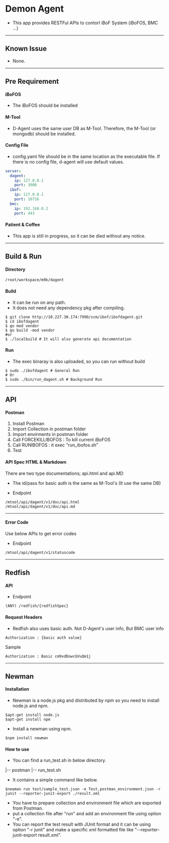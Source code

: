 # Demon Agent

*  This app provides RESTFul APIs to contorl iBoF System (iBoFOS, BMC ...)

***

## Known Issue
* None.

***

## Pre Requirement
#### iBoFOS
* The iBoFOS should be installed

#### M-Tool
* D-Agent uses the same user DB as M-Tool. Therefore, the M-Tool (or mongodb) should be installed. 

#### Config File
* config.yaml file should be in the same location as the executable file.
If there is no config file, d-agent will use default values.
```yaml
server:
  dagent:
    ip: 127.0.0.1
    port: 3000
  ibof:
    ip: 127.0.0.1
    port: 18716
  bmc:
    ip: 192.168.0.2
    port: 443
```

#### Patient & Coffee
* This app is still in progress, so it can be died without any notice.

***

## Build & Run
#### Directory
``` 
/root/workspace/m9k/dagent
```

#### Build
* It can be run on any path.
* It does not need any dependency pkg after compiling.
```shell script
$ git clone http://10.227.30.174:7990/scm/ibof/ibofdagent.git
$ cd ibofdagent
$ go mod vendor
$ go build -mod vendor
#or
$ ./localbuild # It will also generate api documentation
```
#### Run
* The exec binaray is also uploaded, so you can run without build
```shell script
$ sudo ./ibofdagent # General Run
# Or
$ sudo ./bin/run_dagent.sh # Background Run 
```

***

## API
#### Postman
1. Install Postman
2. Import Collection in postman folder
3. Import envirments in postman folder
4. Call FORCEKILLIBOFOS
    : To kill current iBoFOS  
5. Call RUNIBOFOS 
    : it exec "run_ibofos.sh"
6. Test

#### API Spec HTML & Markdown
There are two type documentations; api.html and api.MD
* The id/pass for basic auth is the same as M-Tool's (It use the same DB)

* Endpoint  
```
/mtool/api/dagent/v1/doc/api.html
/mtool/api/dagent/v1/doc/api.md
```

***

#### Error Code
Use below APIs to get error codes

* Endpoint
```
/mtool/api/dagent/v1/statuscode
```

***

## Redfish
#### API
* Endpoint
```
(ANY) /redfish/{redfishSpec}
```
  

#### Request Headers
* Redfish also uses basic auth. Not D-Agent's user info, But BMC user info 
```
Authorization : {basic auth value}
```

Sample
```
Authorization : Basic cm9vdDowcGVuQm1j
```

***

## Newman

#### Installation

- Newman is a node.js pkg and distributed by npm so you need to install node.js and npm.

```
$apt-get install node.js
$apt-get install npm
```

- Install a newman using npm.

```
$npm install newman
```

#### How to use

- You can find a run_test.sh in below directory.

 |-- postman
        |-- run_test.sh

- It contains a simple command like below.

```
$newman run test/sample_test.json -e Test.postman_environment.json -r junit --reporter-junit-export ./result.xml
```

- You have to prepare collection and environment file which are exported from Postman.
- put a collection file after "run" and add an environment file using option "-e".
- You can report the test result with JUnit format and it can be using option "-r junit" and make a specific xml formatted file like "--reporter-junit-export result.xml".
